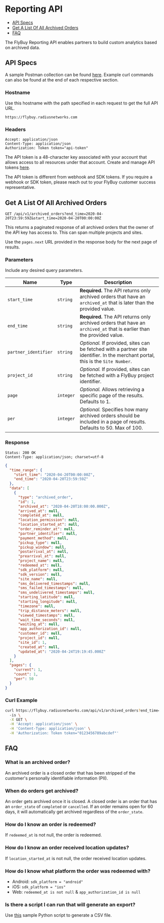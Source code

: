# Reporting API

- [API Specs](#api-specs)
- [Get A List Of All Archived Orders](#get-a-list-of-all-archived-orders)
- [FAQ](#faq)

The FlyBuy Reporting API enables partners to build custom analytics based on archived data.

## <span id="api-specs">API Specs</span>

A sample Postman collection can be found [here](https://www.getpostman.com/collections/3684da81f53275af8c22).
Example curl commands can also be found at the end of each respective section.

### Hostname

Use this hostname with the path specified in each request to get the full API URL.

```http
https://flybuy.radiusnetworks.com
```

### Headers

```http
Accept: application/json
Content-Type: application/json
Authorization: Token token="api-token"
```

The API token is a 48-character key associated with your account that allows access to all resources under that account.
Create and manage API tokens [here](https://account.radiusnetworks.com/personal_tokens).

The API token is different from webhook and SDK tokens. If you require a webhook or SDK token, please reach out to your FlyBuy customer success representative.


## <span id="get-a-list-of-all-archived-orders">Get A List Of All Archived Orders</span>

```http
GET /api/v1/archived_orders?end_time=2020-04-20T23:59:59Z&start_time=2020-04-20T00:00:00Z
```

This returns a paginated response of all archived orders that the owner of the API key has access to.
This can span multiple projects and sites.

Use the `pages.next` URL provided in the response body for the next page of results.

### <span id="get-a-list-of-all-archived-orders-parameters">Parameters</span>

Include any desired query parameters.

| **Name** | **Type** | **Description** |
| -------- | -------- | --------------- |
| `start_time` | `string` | **Required.** The API returns only archived orders that have an `archived_at` that is later than the provided value. |
| `end_time` | `string` | **Required.** The API returns only archived orders that have an `archived_at` that is earlier than the provided value. |
| `partner_identifier` | `string` | _Optional._ If provided, sites can be fetched with a partner site identifier. In the merchant portal, this is the `Site Number`. |
| `project_id` | `string` | _Optional._ If provided, sites can be fetched with a FlyBuy project identifier. |
| `page` | `integer` | _Optional._ Allows retrieving a specific page of the results. Defaults to 1. |
| `per` | `integer` | _Optional._ Specifies how many archived orders should be included in a page of results. Defaults to 50. Max of 100. |

### <span id="get-a-list-of-all-archived-orders-response">Response</span>

```http
Status: 200 OK
Content-Type: application/json; charset=utf-8
```
```json
{
  "time_range": {
    "start_time": "2020-04-20T00:00:00Z",
    "end_time": "2020-04-20T23:59:59Z"
  },
  "data": [
    {
      "type": "archived_order",
      "id": 1,
      "archived_at": "2020-04-20T18:00:00.000Z",
      "arrived_at": null,
      "completed_at": null,
      "location_permission": null,
      "location_started_at": null,
      "order_reminder_at": null,
      "partner_identifier": null,
      "payment_method": null,
      "pickup_type": null,
      "pickup_window": null,
      "postarrival_at": null,
      "prearrival_at": null,
      "project_name": null,
      "redeemed_at": null,
      "sdk_platform": null,
      "sdk_version": null,
      "site_name": null,
      "sms_delivered_timestamps": null,
      "sms_failed_timestamps": null,
      "sms_undelivered_timestamps": null,
      "starting_latitude": null,
      "starting_longitude": null,
      "timezone": null,
      "trip_distance_meters": null,
      "viewed_timestamps": null,
      "wait_time_seconds": null,
      "waiting_at": null,
      "app_authorization_id": null,
      "customer_id": null,
      "project_id": null,
      "site_id": 1,
      "created_at": null,
      "updated_at": "2020-04-24T19:19:45.000Z"
    }
  ],
  "pages": {
    "current": 1,
    "count": 1,
    "per": 50
  }
}
```

### <span id="get-a-list-of-all-archived-orders-curl-example">Curl Example</span>

```sh
curl https://flybuy.radiusnetworks.com/api/v1/archived_orders?end_time=2020-04-20T23:59:59Z&start_time=2020-04-20T00:00:00Z \
  -is \
  -X GET \
  -H 'Accept: application/json' \
  -H 'Content-Type: application/json' \
  -H 'Authorization: Token token="0123456789abcdef"'
```

## <span id="faq">FAQ</span>

### What is an archived order?

An archived order is a closed order that has been stripped of the customer's personally identifiable information (PII).

### When do orders get archived?

An order gets archived once it is closed.
A closed order is an order that has an `order_state` of `completed` or `cancelled`.
If an order remains open for 60 days, it will automatically get archived regardless of the `order_state`.

### How do I know an order is redeemed?

If `redeemed_at` is not null, the order is redeemed.

### How do I know an order received location updates?

If `location_started_at` is not null, the order received location updates.

### How do I know what platform the order was redeemed with?

- Android: `sdk_platform = "android"`
- iOS: `sdk_platform = "ios"`
- Web: `redeemed_at is not null` & `app_authorization_id is null`

### Is there a script I can run that will generate an export?

Use [this](doc/api/v1/examples/reporting-orders.py) sample Python script to generate a CSV file.

